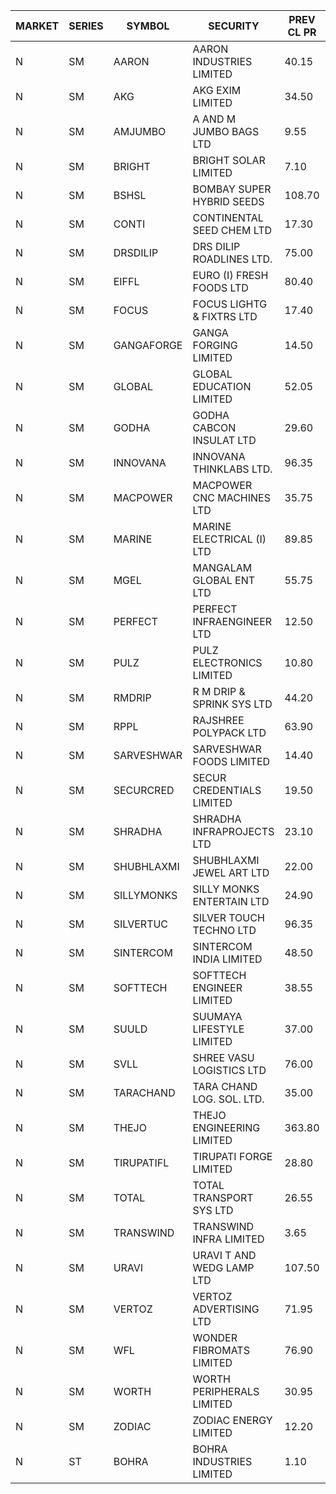 


| MARKET | SERIES | SYMBOL | SECURITY | PREV CL PR | OPEN PRICE | HIGH PRICE | LOW PRICE | CLOSE PRICE | NET TRDVAL | NET TRDQTY | CORP IND | HI 52 WK | LO 52 WK |
| ----- | ----- | ----- | ----- | ----- | ----- | ----- | ----- | ----- | ----- | ----- | ----- | ----- | ----- |
| N | SM | AARON | AARON INDUSTRIES LIMITED | 40.15 | 40.20 | 40.20 | 40.20 | 40.20 | 132660.00 | 3300 |  | 53.50 | 39.00 |
| N | SM | AKG | AKG EXIM LIMITED | 34.50 | 34.75 | 34.75 | 34.75 | 34.75 | 139000.00 | 4000 |  | 36.50 | 30.00 |
| N | SM | AMJUMBO | A AND M JUMBO BAGS LTD | 9.55 | 10.00 | 10.00 | 10.00 | 10.00 | 160000.00 | 16000 |  | 49.90 | 5.85 |
| N | SM | BRIGHT | BRIGHT SOLAR LIMITED | 7.10 | 6.75 | 6.75 | 6.75 | 6.75 | 20250.00 | 3000 |  | 22.00 | 6.45 |
| N | SM | BSHSL | BOMBAY SUPER HYBRID SEEDS | 108.70 | 108.90 | 108.90 | 108.90 | 108.90 | 130680.00 | 1200 |  | 136.00 | 98.20 |
| N | SM | CONTI | CONTINENTAL SEED CHEM LTD | 17.30 | 18.15 | 18.15 | 18.15 | 18.15 | 1875312.45 | 103323 |  | 102.20 | 10.75 |
| N | SM | DRSDILIP | DRS DILIP ROADLINES LTD. | 75.00 | 75.00 | 75.00 | 75.00 | 75.00 | 480000.00 | 6400 |  | 78.00 | 65.50 |
| N | SM | EIFFL | EURO (I) FRESH FOODS LTD | 80.40 | 80.00 | 80.00 | 79.75 | 80.00 | 319400.00 | 4000 |  | 131.00 | 71.00 |
| N | SM | FOCUS | FOCUS LIGHTG & FIXTRS LTD | 17.40 | 18.25 | 18.25 | 18.25 | 18.25 | 54750.00 | 3000 |  | 173.60 | 15.50 |
| N | SM | GANGAFORGE | GANGA FORGING LIMITED | 14.50 | 14.75 | 14.75 | 14.75 | 14.75 | 88500.00 | 6000 |  | 19.70 | 8.70 |
| N | SM | GLOBAL | GLOBAL EDUCATION LIMITED | 52.05 | 54.65 | 54.65 | 54.65 | 54.65 | 819750.00 | 15000 |  | 135.00 | 41.20 |
| N | SM | GODHA | GODHA CABCON INSULAT LTD | 29.60 | 29.40 | 29.40 | 29.40 | 29.40 | 117600.00 | 4000 |  | 30.40 | 10.95 |
| N | SM | INNOVANA | INNOVANA THINKLABS LTD. | 96.35 | 91.55 | 91.55 | 91.55 | 91.55 | 91550.00 | 1000 |  | 409.00 | 73.05 |
| N | SM | MACPOWER | MACPOWER CNC MACHINES LTD | 35.75 | 37.50 | 37.50 | 34.20 | 34.50 | 88725.00 | 2500 |  | 143.00 | 33.30 |
| N | SM | MARINE | MARINE ELECTRICAL (I) LTD | 89.85 | 90.00 | 90.50 | 85.75 | 89.75 | 1772800.00 | 20000 |  | 123.00 | 78.00 |
| N | SM | MGEL | MANGALAM GLOBAL ENT LTD | 55.75 | 55.70 | 55.70 | 55.70 | 55.70 | 111400.00 | 2000 |  | 58.30 | 51.05 |
| N | SM | PERFECT | PERFECT INFRAENGINEER LTD | 12.50 | 12.40 | 12.40 | 12.40 | 12.40 | 297600.00 | 24000 |  | 19.30 | 12.40 |
| N | SM | PULZ | PULZ ELECTRONICS LIMITED | 10.80 | 9.75 | 9.75 | 9.75 | 9.75 | 39000.00 | 4000 |  | 46.50 | 9.20 |
| N | SM | RMDRIP | R M DRIP & SPRINK SYS LTD | 44.20 | 43.00 | 43.00 | 43.00 | 43.00 | 172000.00 | 4000 |  | 44.20 | 13.00 |
| N | SM | RPPL | RAJSHREE POLYPACK LTD | 63.90 | 57.60 | 60.00 | 57.60 | 60.00 | 117600.00 | 2000 |  | 118.00 | 50.00 |
| N | SM | SARVESHWAR | SARVESHWAR FOODS LIMITED | 14.40 | 14.50 | 14.50 | 13.70 | 13.70 | 177920.00 | 12800 |  | 43.85 | 8.45 |
| N | SM | SECURCRED | SECUR CREDENTIALS LIMITED | 19.50 | 19.50 | 20.45 | 19.50 | 20.20 | 72330.00 | 3600 |  | 110.00 | 12.15 |
| N | SM | SHRADHA | SHRADHA INFRAPROJECTS LTD | 23.10 | 22.15 | 22.15 | 22.15 | 22.15 | 44300.00 | 2000 |  | 61.95 | 22.00 |
| N | SM | SHUBHLAXMI | SHUBHLAXMI JEWEL ART LTD | 22.00 | 22.45 | 22.45 | 22.45 | 22.45 | 22450.00 | 1000 |  | 209.50 | 20.75 |
| N | SM | SILLYMONKS | SILLY MONKS ENTERTAIN LTD | 24.90 | 26.00 | 26.00 | 26.00 | 26.00 | 68640.00 | 2640 |  | 89.95 | 22.00 |
| N | SM | SILVERTUC | SILVER TOUCH TECHNO LTD | 96.35 | 93.00 | 93.00 | 93.00 | 93.00 | 372000.00 | 4000 |  | 140.00 | 93.00 |
| N | SM | SINTERCOM | SINTERCOM INDIA LIMITED | 48.50 | 48.00 | 48.00 | 48.00 | 48.00 | 96000.00 | 2000 |  | 81.00 | 35.55 |
| N | SM | SOFTTECH | SOFTTECH ENGINEER LIMITED | 38.55 | 40.45 | 40.45 | 40.45 | 40.45 | 194160.00 | 4800 |  | 76.25 | 32.45 |
| N | SM | SUULD | SUUMAYA LIFESTYLE LIMITED | 37.00 | 38.50 | 38.50 | 38.50 | 38.50 | 308000.00 | 8000 |  | 38.50 | 15.05 |
| N | SM | SVLL | SHREE VASU LOGISTICS LTD | 76.00 | 78.00 | 80.00 | 77.00 | 80.00 | 235000.00 | 3000 |  | 130.00 | 70.00 |
| N | SM | TARACHAND | TARA CHAND LOG. SOL. LTD. | 35.00 | 35.00 | 35.00 | 35.00 | 35.00 | 70000.00 | 2000 |  | 43.75 | 21.10 |
| N | SM | THEJO | THEJO ENGINEERING LIMITED | 363.80 | 381.95 | 381.95 | 381.95 | 381.95 | 76390.00 | 200 |  | 607.70 | 350.55 |
| N | SM | TIRUPATIFL | TIRUPATI FORGE LIMITED | 28.80 | 28.85 | 28.85 | 28.85 | 28.85 | 92320.00 | 3200 |  | 50.70 | 25.55 |
| N | SM | TOTAL | TOTAL TRANSPORT SYS LTD | 26.55 | 25.25 | 25.25 | 25.25 | 25.25 | 75750.00 | 3000 |  | 48.95 | 17.50 |
| N | SM | TRANSWIND | TRANSWIND INFRA LIMITED | 3.65 | 3.80 | 3.80 | 3.60 | 3.60 | 29600.00 | 8000 |  | 9.50 | 2.85 |
| N | SM | URAVI | URAVI T AND WEDG LAMP LTD | 107.50 | 107.75 | 107.75 | 107.75 | 107.75 | 129300.00 | 1200 |  | 120.50 | 95.00 |
| N | SM | VERTOZ | VERTOZ ADVERTISING LTD | 71.95 | 70.90 | 70.90 | 69.90 | 69.90 | 677640.00 | 9600 |  | 211.00 | 47.75 |
| N | SM | WFL | WONDER FIBROMATS LIMITED | 76.90 | 80.70 | 80.70 | 80.70 | 80.70 | 129120.00 | 1600 |  | 100.00 | 69.60 |
| N | SM | WORTH | WORTH PERIPHERALS LIMITED | 30.95 | 30.90 | 30.90 | 30.90 | 30.90 | 46350.00 | 1500 |  | 72.95 | 29.75 |
| N | SM | ZODIAC | ZODIAC ENERGY LIMITED | 12.20 | 11.65 | 11.65 | 11.65 | 11.65 | 23300.00 | 2000 |  | 32.00 | 11.25 |
| N | ST | BOHRA | BOHRA INDUSTRIES LIMITED | 1.10 | 1.15 | 1.15 | 1.15 | 1.15 | 50600.00 | 44000 |  | 46.00 | 1.15 |



